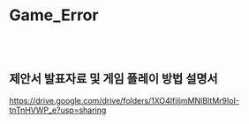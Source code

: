 # Game_Error

<br><br>
## 제안서 발표자료 및 게임 플레이 방법 설명서
https://drive.google.com/drive/folders/1XO4IfjIjmMNlBItMr9IoI-tnTnHVWP_e?usp=sharing
